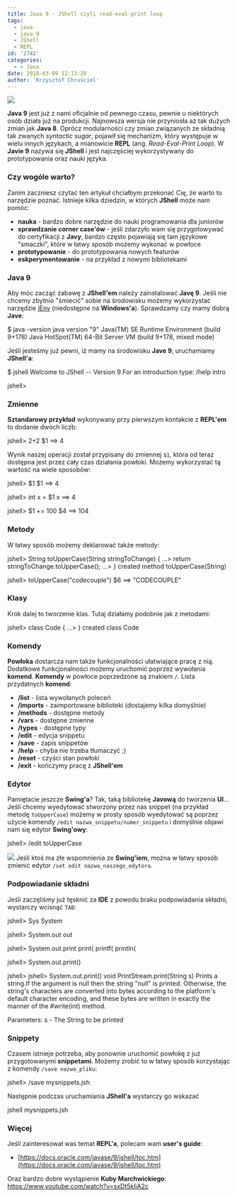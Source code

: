 ```yaml
---
title: Java 9 - JShell czyli read-eval-print loop
tags:
  - java
  - java 9
  - JShell
  - REPL
id: '2742'
categories:
  - - Java
date: 2018-03-09 12:13:28
author: 'Krzysztof Chruściel'
---
```


![](http://codecouple.pl/wp-content/uploads/2017/02/java-logo.png)

**Java 9** jest już z nami oficjalnie od pewnego czasu, pewnie u niektórych osób działa już na produkcji. Najnowsza wersja nie przyniosła aż tak dużych zmian jak **Java 8**. Oprócz modularności czy zmian związanych ze składnią tak zwanych _syntactic sugar_, pojawił się mechanizm, który występuje w wielu innych językach, a mianowicie **REPL** (ang. _Read-Eval-Print Loop_). W **Javie 9** nazywa się **JShell** i jest najczęściej wykorzystywany do prototypowania oraz nauki języka.
<!-- more -->
### Czy wogóle warto?

Zanim zaczniesz czytać ten artykuł chciałbym przekonać Cię, że warto to narzędzie poznać. Istnieje kilka dziedzin, w których **JShell** może nam pomóc:

*   **nauka** - bardzo dobre narzędzie do nauki programowania dla juniorów
*   **sprawdzanie corner case'ów** - jeśli zdarzyło wam się przygotowywać do certyfikacji z **Javy**, bardzo często pojawiają się tam językowe "smaczki", które w łatwy sposób możemy wykonać w powłoce
*   **prototypowanie** - do prototypowania nowych featurów
*   **eskperymentowanie** - na przykład z nowymi bibliotekami

### Java 9

Aby móc zacząć zabawę z **JShell'em** należy zainstalować **Javę 9**. Jeśli nie chcemy zbytnio "śmiecić" sobie na środowisku możemy wykorzystać narzędzie [jEnv](http://www.jenv.be/) (niedostępne na **Windows'a**). Sprawdzamy czy mamy dobrą **Jave**:

$ java -version
java version "9"
Java(TM) SE Runtime Environment (build 9+178)
Java HotSpot(TM) 64-Bit Server VM (build 9+178, mixed mode)

Jeśli jesteśmy już pewni, iż mamy na środowisku **Jave 9**, uruchamiamy **JShell'a**:

$ jshell
 Welcome to JShell -- Version 9
 For an introduction type: /help intro

jshell>

### Zmienne

**Sztandarowy przykład** wykonywany przy pierwszym kontakcie z **REPL'em** to dodanie dwóch liczb:

jshell> 2+2
$1 ==> 4

Wynik naszej operacji został przypisany do zmiennej `$1`, która od teraz dostępna jest przez cały czas działania powłoki. Możemy wykorzystać tą wartość na wiele sposobów:

jshell> $1
$1 ==> 4

jshell> int x = $1
x ==> 4

jshell> $1 += 100
$4 ==> 104

### Metody

W łatwy sposób możemy deklarować także metody:

jshell> String toUpperCase(String stringToChange) {
...> return stringToChange.toUpperCase();
...> }
 created method toUpperCase(String)

jshell> toUpperCase("codecouple")
$6 ==> "CODECOUPLE"

### Klasy

Krok dalej to tworzenie klas. Tutaj działamy podobnie jak z metodami:

jshell> class Code {
...> }
 created class Code

### Komendy

**Powłoka** dostarcza nam także funkcjonalności ułatwiające pracę z nią. Dodatkowe funkcjonalności możemy uruchomić poprzez wywołania **komend**. **Komendy** w powłoce poprzedzone są znakiem `/`. Lista przydatnych **komend**:

*   **/list** - lista wywołanych poleceń
*   **/imports** - zaimportowane biblioteki (dostajemy kilka domyślnie)
*   **/methods** - dostępne metody
*   **/vars** - dostępne zmienne
*   **/types** - dostępne typy
*   **/edit** - edycja snippetu
*   **/save** - zapis snippetów
*   **/help** - chyba nie trzeba tłumaczyć ;)
*   **/reset** - czyści stan powłoki
*   **/exit** - kończymy pracę z **JShell'em**

### Edytor

Pamiętacie jeszcze **Swing'a**? Tak, taką bibliotekę **Javową** do tworzenia **UI**... Jeśli chcemy wyedytować stworzony przez nas snippet (na przykład metodę `toUpperCase`) możemy w prosty sposób wyedytować są poprzez użycie komendy `/edit nazwa_snippetu/numer_snippetu` i domyślnie objawi nam się edytor **Swing'owy**:

jshell> /edit toUpperCase

![](http://codecouple.pl/wp-content/uploads/2018/02/jshellEditor.png) Jeśli ktoś ma złe wspomnienia ze **Swing'iem**, można w łatwy sposób zmienić edytor `/set edit nazwa_naszego_edytora`.

### Podpowiadanie składni

Jeśli zaczęliśmy już tęsknić za **IDE** z powodu braku podpowiadania składni, wystarczy wcisnąć `TAB`:

jshell> Sys
System

jshell> System.out
out

jshell> System.out.print
print(     printf(    println(

jshell> System.out.print()

jshell> jshell> System.out.print()
void PrintStream.print(String s)
Prints a string.If the argument is null then the string "null" is printed. Otherwise, the
string's characters are converted into bytes according to the platform's default character
encoding, and these bytes are written in exactly the manner of the #write(int) method.

Parameters:
s - The String to be printed

### Snippety

Czasem istnieje potrzeba, aby ponownie uruchomić powłokę z już przygotowanymi **snippetami**. Możemy zrobić to w łatwy sposób korzystając z komendy `/save nazwa_pliku`:

jshell> /save mysnippets.jsh

Następnie podczas uruchamiania **JShell'a** wystarczy go wskazać

jshell mysnippets.jsh

### Więcej

Jeśli zainteresował was temat **REPL'a**, polecam wam **user's guide**:

*   [https://docs.oracle.com/javase/9/jshell/toc.htm](https://docs.oracle.com/javase/9/jshell/toc.htm)

Oraz bardzo dobre wystąpienie **Kuby Marchwickiego**: https://www.youtube.com/watch?v=sxDt5kliA2c